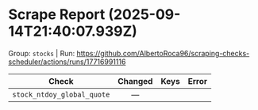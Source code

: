 # Scrape Report (2025-09-14T21:40:07.939Z)

Group: `stocks`  |  Run: https://github.com/AlbertoRoca96/scraping-checks-scheduler/actions/runs/17716991116

| Check | Changed | Keys | Error |
|---|:---:|:--|:--|
| `stock_ntdoy_global_quote` | — |  |  |
